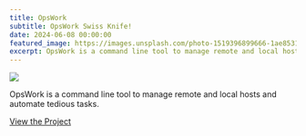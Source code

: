 ```yaml
---
title: OpsWork
subtitle: OpsWork Swiss Knife!
date: 2024-06-08 00:00:00
featured_image: https://images.unsplash.com/photo-1519396899666-1ae8531ef17b?q=5
excerpt: OpsWork is a command line tool to manage remote and local hosts and automate tedious tasks.
---
```


![](https://images.unsplash.com/photo-1519396899666-1ae8531ef17b?q=5)

OpsWork is a command line tool to manage remote and local hosts and automate tedious tasks.

<a href="https://github.com/Clivern/OpsWork" class="button button--large">View the Project</a>

